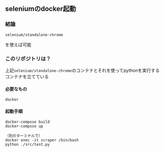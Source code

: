 ## seleniumのdocker起動
### 結論
```
selenium/standalone-chrome
```
を使えば可能


### このリポジトリは？
上記`selenium/standalone-chrome`のコンテナとそれを使ってpythonを実行するコンテナを立てている


#### 必要なもの
```
docker
```

#### 起動手順
```
docker-compose build
docker-compose up

（別のターミナルで）
docker exec -it scraper /bin/bash
python ./src/test.py
```